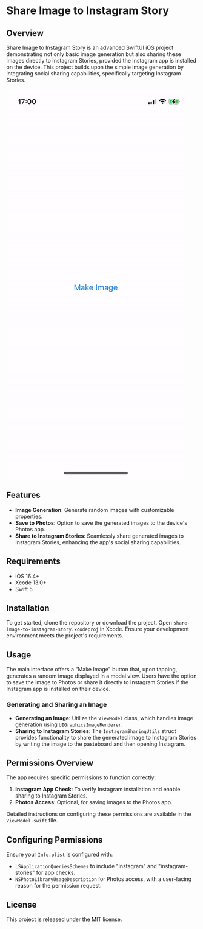 # Share Image to Instagram Story

## Overview
Share Image to Instagram Story is an advanced SwiftUI iOS project demonstrating not only basic image generation but also sharing these images directly to Instagram Stories, provided the Instagram app is installed on the device. This project builds upon the simple image generation by integrating social sharing capabilities, specifically targeting Instagram Stories.

![share-image-to-instagram-story screen capture](screen-capture/share-image-to-instagram-story.gif)

## Features
- **Image Generation**: Generate random images with customizable properties.
- **Save to Photos**: Option to save the generated images to the device's Photos app.
- **Share to Instagram Stories**: Seamlessly share generated images to Instagram Stories, enhancing the app's social sharing capabilities.

## Requirements
- iOS 16.4+
- Xcode 13.0+
- Swift 5

## Installation
To get started, clone the repository or download the project. Open `share-image-to-instagram-story.xcodeproj` in Xcode. Ensure your development environment meets the project's requirements.

## Usage
The main interface offers a "Make Image" button that, upon tapping, generates a random image displayed in a modal view. Users have the option to save the image to Photos or share it directly to Instagram Stories if the Instagram app is installed on their device.

### Generating and Sharing an Image
- **Generating an Image**: Utilize the `ViewModel` class, which handles image generation using `UIGraphicsImageRenderer`.
- **Sharing to Instagram Stories**: The `InstagramSharingUtils` struct provides functionality to share the generated image to Instagram Stories by writing the image to the pasteboard and then opening Instagram.

## Permissions Overview
The app requires specific permissions to function correctly:
1. **Instagram App Check**: To verify Instagram installation and enable sharing to Instagram Stories.
2. **Photos Access**: Optional, for saving images to the Photos app.

Detailed instructions on configuring these permissions are available in the `ViewModel.swift` file.

## Configuring Permissions
Ensure your `Info.plist` is configured with:
- `LSApplicationQueriesSchemes` to include "instagram" and "instagram-stories" for app checks.
- `NSPhotoLibraryUsageDescription` for Photos access, with a user-facing reason for the permission request.

## License
This project is released under the MIT license.

